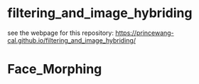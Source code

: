 # filtering_and_image_hybriding

see the webpage for this repository: https://princewang-cal.github.io/filtering_and_image_hybriding/
# Face_Morphing
